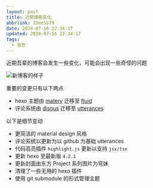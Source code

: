 ```yaml
---
layout: post
title: 近期博客变化
abbrlink: 33ee5b79
date: 2020-07-16 22:34:17
updated: 2020-07-16 22:34:17
tags:
  - 宣告
---
```


近期吾辈的博客会发生一些变化，可能会出现一些奇怪的问题

![新博客的样子](https://img.rxliuli.com/20200716224843.png)

重要的变更只有以下两点

- hexo 主题由 [matery](https://github.com/blinkfox/hexo-theme-matery/) 迁移至 [fluid](https://github.com/fluid-dev/hexo-theme-fluid)
- 评论系统由 [disqus](https://blog.disqus.com/) 迁移至 [utterances](https://utteranc.es/)

以下是细节变动

- 更简洁的 material design 风格
- 评论系统以更新为以 github 为基础 utterances
- 代码高亮插件 `highlight.js` 更新以支持 `jsx/tsx`
- 更新 hexo 至最新版 `4.2.1`
- 更新封面由东方 Project 系列图片为穹妹
- 清理了一些无用的 hexo 插件
- 使用 git submodule 的形式管理主题
